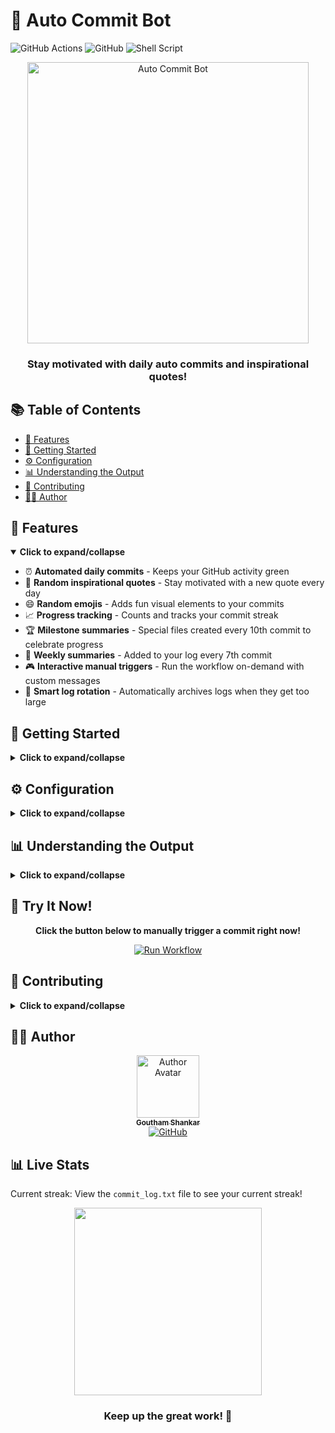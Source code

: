 # 🤖 Auto Commit Bot

![GitHub Actions](https://img.shields.io/badge/GitHub_Actions-2088FF?style=for-the-badge&logo=github-actions&logoColor=white)
![GitHub](https://img.shields.io/badge/GitHub-100000?style=for-the-badge&logo=github&logoColor=white)
![Shell Script](https://img.shields.io/badge/Shell_Script-121011?style=for-the-badge&logo=gnu-bash&logoColor=white)

<div align="center">
  <img src="https://i.imgur.com/4uHz4zO.gif" alt="Auto Commit Bot" width="450px">
  <h3>Stay motivated with daily auto commits and inspirational quotes!</h3>
</div>

## 📚 Table of Contents

- [🌟 Features](#-features)
- [🚀 Getting Started](#-getting-started)
- [⚙️ Configuration](#️-configuration)
- [📊 Understanding the Output](#-understanding-the-output)
- [👤 Contributing](#-contributing)
- [👨‍💻 Author](#-author)

## 🌟 Features

<details open>
<summary><b>Click to expand/collapse</b></summary>

- ⏰ **Automated daily commits** - Keeps your GitHub activity green
- 💬 **Random inspirational quotes** - Stay motivated with a new quote every day
- 😄 **Random emojis** - Adds fun visual elements to your commits
- 📈 **Progress tracking** - Counts and tracks your commit streak
- 🏆 **Milestone summaries** - Special files created every 10th commit to celebrate progress
- 📅 **Weekly summaries** - Added to your log every 7th commit
- 🎮 **Interactive manual triggers** - Run the workflow on-demand with custom messages
- 🔄 **Smart log rotation** - Automatically archives logs when they get too large

</details>

## 🚀 Getting Started

<details>
<summary><b>Click to expand/collapse</b></summary>

### Prerequisites

- A GitHub account
- A personal access token (PAT) with `repo` scope

### Setup Instructions

1. **Fork or clone this repository**

2. **Set up the PAT_TOKEN secret**
   - Go to your repository settings > Secrets > Actions
   - Create a new secret named `PAT_TOKEN` with your personal access token

3. **Enable the workflow**
   - Go to the Actions tab in your repository
   - Enable GitHub Actions workflows if they're disabled
   - Select the "Auto Commit" workflow

4. **First run**
   - Manually trigger your first run by clicking "Run workflow"
   - The bot will create your first commit and start tracking!

5. **Sit back and watch**
   - The bot will now commit daily at 07:00 UTC
   - Your GitHub contribution graph will stay active!

</details>

## ⚙️ Configuration

<details>
<summary><b>Click to expand/collapse</b></summary>

### Schedule

The bot is configured to run daily at 07:00 UTC. To change this schedule, edit the cron expression in `.github/workflows/auto-commit.yml`:

```yaml
on:
  schedule:
    - cron: '0 7 * * *'  # Format: minute hour day_month month day_week
```

### Manual Trigger Options

When manually triggering the workflow, you can customize:

| Option | Description |
|--------|-------------|
| Custom message | Add a personal note to your commit |
| Skip quote | Choose not to include a motivational quote |
| Extra emoji | Specify a custom emoji instead of using a random one |

### Customizing Quotes and Emojis

To customize the quotes and emojis used by the bot, edit the arrays in the workflow file:

```yaml
EMOJIS=("🎯" "🔥" "💪" "📅" "🧠" "🚀" "💻" "✅" "🌟" "⚡" "🏆" "🔄" "🌈" "🎨" "📊" "🔍")
QUOTES=(
  "Push yourself, because no one else is going to do it for you."
  "Stay positive, work hard, make it happen."
  # Add your favorite quotes here!
)
```

</details>

## 📊 Understanding the Output

<details>
<summary><b>Click to expand/collapse</b></summary>

### Commit Log Format

Each entry in your `commit_log.txt` will look like:

```
42. 🚀 Commit on 2025-06-14 08:53:04 (Saturday): Success doesn't just find you. You have to go out and get it.
```

### Weekly Summaries

Every 7th commit adds a weekly summary to your log:

```
---- Weekly Summary (Commit #7) ----
✨ Total commits this week: 7
📆 Days left in year: 200
🎯 Keep the streak going!
-----------------------------------
```

### Milestone Summaries

Every 10th commit creates a special markdown file (`milestone_summary_XX.md`) that contains:

- A congratulatory header
- Current statistics (date, time, day of week)
- Recent commit history

</details>

## 🤝 Try It Now!

<div align="center">
  
  **Click the button below to manually trigger a commit right now!**
  
  [<img src="https://img.shields.io/badge/RUN_WORKFLOW-2088FF?style=for-the-badge&logoColor=white" alt="Run Workflow">](../../actions/workflows/auto-commit.yml)

</div>

## 👤 Contributing

<details>
<summary><b>Click to expand/collapse</b></summary>

Contributions are welcome! Here are some ways you can contribute:

- 🐛 Report bugs
- 💡 Suggest new features
- 🛠️ Submit pull requests

Please feel free to customize this bot for your own needs!

</details>

## 👨‍💻 Author

<div align="center">
  <a href="https://github.com/goutham-shankar">
    <img src="https://github.com/goutham-shankar.png" width="100px;" alt="Author Avatar"/><br>
    <sub><b>Goutham Shankar</b></sub>
  </a>
  <br>
  <a href="https://github.com/goutham-shankar">
    <img src="https://img.shields.io/badge/GitHub-100000?style=for-the-badge&logo=github&logoColor=white" alt="GitHub">
  </a>
</div>

## 📊 Live Stats

Current streak: View the `commit_log.txt` file to see your current streak!

<div align="center">
  <img src="https://media.giphy.com/media/5xaOcLGm3mKRSpTYGDm/giphy.gif" width="300px">
  <h3>Keep up the great work! 💪</h3>
</div>
